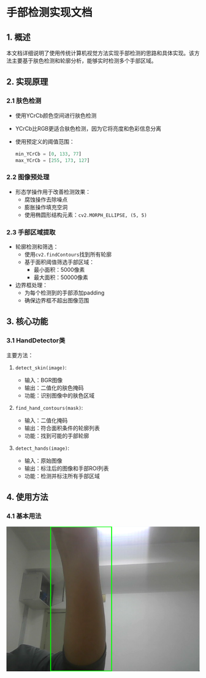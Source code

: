 # 手部检测实现文档

## 1. 概述

本文档详细说明了使用传统计算机视觉方法实现手部检测的思路和具体实现。该方法主要基于肤色检测和轮廓分析，能够实时检测多个手部区域。

## 2. 实现原理

### 2.1 肤色检测

- 使用YCrCb颜色空间进行肤色检测
- YCrCb比RGB更适合肤色检测，因为它将亮度和色彩信息分离
- 使用预定义的阈值范围：

  ```python
  min_YCrCb = [0, 133, 77]
  max_YCrCb = [255, 173, 127]
  ```

### 2.2 图像预处理

- 形态学操作用于改善检测效果：
  - 腐蚀操作去除噪点
  - 膨胀操作填充空洞
  - 使用椭圆形结构元素：`cv2.MORPH_ELLIPSE, (5, 5)`

### 2.3 手部区域提取

- 轮廓检测和筛选：
  - 使用`cv2.findContours`找到所有轮廓
  - 基于面积阈值筛选手部区域：
    - 最小面积：5000像素
    - 最大面积：50000像素
- 边界框处理：
  - 为每个检测到的手部添加padding
  - 确保边界框不超出图像范围

## 3. 核心功能

### 3.1 HandDetector类

主要方法：

1. `detect_skin(image)`:
   - 输入：BGR图像
   - 输出：二值化的肤色掩码
   - 功能：识别图像中的肤色区域

2. `find_hand_contours(mask)`:
   - 输入：二值化掩码
   - 输出：符合面积条件的轮廓列表
   - 功能：找到可能的手部轮廓

3. `detect_hands(image)`:
   - 输入：原始图像
   - 输出：标注后的图像和手部ROI列表
   - 功能：检测并标注所有手部区域

## 4. 使用方法

### 4.1 基本用法

![alt text](./imgs/手臂错误分类为手.png)
